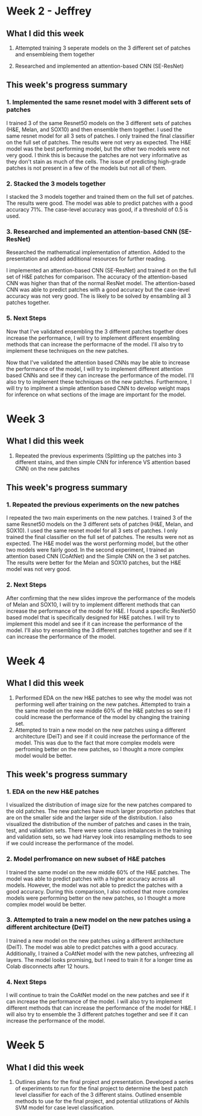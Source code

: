 # Week 2 - Jeffrey

## What I did this week

1. Attempted training 3 seperate models on the 3 different set of patches and ensembleing them together

2. Researched and implemented an attention-based CNN (SE-ResNet)

## This week's progress summary

### 1. Implemented the same resnet model with 3 different sets of patches

I trained 3 of the same Resnet50 models on the 3 different sets of patches (H&E, Melan, and SOX10) and then ensemble them together. I used the same resnet model for all 3 sets of patches. I only trained the final classifier on the full set of patches. The results were not very as expected. The H&E model was the best performing model, but the other two models were not very good. I think this is because the patches are not very informative as they don't stain as much of the cells. The issue of predicting high-grade patches is not present in a few of the models but not all of them.

### 2. Stacked the 3 models together

I stacked the 3 models together and trained them on the full set of patches. The results were good. The model was able to predict patches with a good accuracy 71%. The case-level accuracy was good, if a threshold of 0.5 is used.

### 3. Researched and implemented an attention-based CNN (SE-ResNet)

Researched the mathematical implementation of attention. Added to the presentation and added additional resources for further reading. 

I implemented an attention-based CNN (SE-ResNet) and trained it on the full set of H&E patches for comparison. The accuracy of the attention-based CNN was higher than that of the normal ResNet model. The attention-based CNN was able to predict patches with a good accuracy but the case-level accuracy was not very good. The is likely to be solved by ensambling all 3 patches together.

### 5. Next Steps

Now that I've validated ensembling the 3 different patches together does increase the performance, I will try to implement different ensembling methods that can increase the performacne of the model. I'll also try to implement these techniques on the new patches.

Now that I've validated the attention based CNNs may be able to increase the performance of the model, I will try to implement different attention based CNNs and see if they can increase the performance of the model. I'll also try to implement these techniques on the new patches. Furthermore, I will try to implment a simple attention based CNN to develop weight maps for inference on what sections of the image are important for the model. 

# Week 3

## What I did this week

1. Repeated the previous experiments (Splitting up the patches into 3 different stains, and then simple CNN for inference VS attention based CNN) on the new patches


## This week's progress summary

### 1. Repeated the previous experiments on the new patches

I repeated the two main experiments on the new patches. I trained 3 of the same Resnet50 models on the 3 different sets of patches (H&E, Melan, and SOX10). I used the same resnet model for all 3 sets of patches. I only trained the final classifier on the full set of patches. The results were not  as expected. The H&E model was the worst performing model, but the other two models were fairly good. In the second experiment, I trained an attention based CNN (CoAtNet) and the Simple CNN on the 3 set patches. The results were better for the Melan and SOX10 patches, but the H&E model was not very good. 

### 2. Next Steps

After confirming that the new slides improve the performance of the models of Melan and SOX10, I will try to implement different  methods that can increase the performance of the model for H&E. I found a specific ResNet50 based model that is specifically designed for H&E patches. I will try to implement this model and see if it can increase the performance of the model. I'll also try ensembling the 3 different patches together and see if it can increase the performance of the model.


# Week 4

## What I did this week

1. Performed EDA on the new H&E patches to see why the model was not performing well after training on the new patches. Attempted to train a the same model on the new middle 60% of the H&E patches so see if I could increase the performance of the model by changing the training set.
2. Attempted to train a new model on the new patches using a different architecture (DeiT) and see if it could increase the performance of the model. This was due to the fact that more complex models were perfroming better on the new patches, so I thought a more complex model would be better.

## This week's progress summary

### 1. EDA on the new H&E patches

I visualized the distribution of image size for the new patches compared to the old patches. The new patches have much larger proportion patches that are on the smaller side and the larger side of the distribution. I also visualized the distribution of the number of patches and cases in the train, test, and validation sets. There were some class imbalances in the training and validation sets, so we had Harvey look into resampling methods to see if we could increase the performance of the model. 
### 2. Model perfromance on new subset of H&E patches

I trained the same model on the new middle 60% of the H&E patches. The model was able to predict patches with a higher accuracy across all models. However, the model was not able to predict the patches with a good accuracy. During this comparison, I also noticed that more complex models were performing better on the new patches, so I thought a more complex model would be better.

### 3. Attempted to train a new model on the new patches using a different architecture (DeiT)

I trained a new model on the new patches using a different architecture (DeiT). The model was able to predict patches with a good accuracy. Additionally, I trained a CoAtNet model with the new patches, unfreezing all layers. The model looks promising, but I need to train it for a longer time as Colab disconnects after 12 hours.

### 4. Next Steps

I will continue to train the CoAtNet model on the new patches and see if it can increase the performance of the model. I will also try to implement different methods that can increase the performance of the model for H&E. I will also try to ensemble the 3 different patches together and see if it can increase the performance of the model.

# Week 5

## What I did this week

1. Outlines plans for the final project and presentation. Developed a series of experiments to run for the final project to determine the best patch level classifier for each of the 3 different stains. Outlined ensemble methods to use for the final project, and potential utilizations of Akhils SVM model for case level classification.